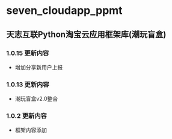 # seven_cloudapp_ppmt

## 天志互联Python淘宝云应用框架库(潮玩盲盒)

### 1.0.15 更新内容
* 增加分享新用户上报

### 1.0.13 更新内容
* 潮玩盲盒v2.0整合

### 1.0.2 更新内容
* 框架内容添加
